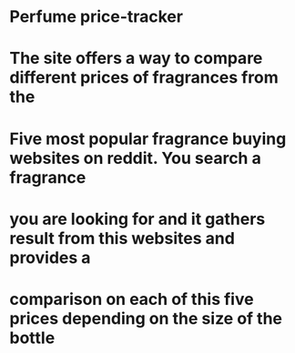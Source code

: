 # Perfume price-tracker

# The site offers a way to compare different prices of fragrances from the

# Five most popular fragrance buying websites on reddit. You search a fragrance

# you are looking for and it gathers result from this websites and provides a

# comparison on each of this five prices depending on the size of the bottle

